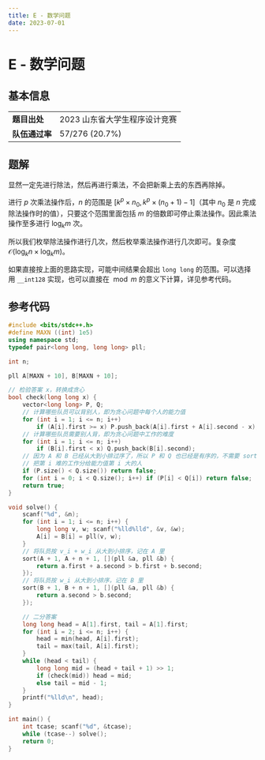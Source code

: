 ```yaml
---
title: E - 数学问题
date: 2023-07-01
---
```


# E - 数学问题

## 基本信息

<table>
<tr>
<td><b>题目出处</b></td><td>2023 山东省大学生程序设计竞赛</td>
</tr>
<tr>
<td><b>队伍通过率</b></td><td>57/276 (20.7%)</td>
</tr>
</table>

## 题解

显然一定先进行除法，然后再进行乘法，不会把新乘上去的东西再除掉。

进行 $p$ 次乘法操作后，$n$ 的范围是 $[k^p \times n_0, k^p \times (n_0 + 1) - 1]$（其中 $n_0$ 是 $n$ 完成除法操作时的值），只要这个范围里面包括 $m$ 的倍数即可停止乘法操作。因此乘法操作至多进行 $\log_k m$ 次。

所以我们枚举除法操作进行几次，然后枚举乘法操作进行几次即可。复杂度 $\mathcal{O}(\log_k n \times \log_k m)$。

如果直接按上面的思路实现，可能中间结果会超出 `long long` 的范围。可以选择用 `__int128` 实现，也可以直接在 $\bmod m$ 的意义下计算，详见参考代码。

## 参考代码

```c++ linenums="1"
#include <bits/stdc++.h>
#define MAXN ((int) 1e5)
using namespace std;
typedef pair<long long, long long> pll;

int n;

pll A[MAXN + 10], B[MAXN + 10];

// 检验答案 x，转换成贪心
bool check(long long x) {
    vector<long long> P, Q;
    // 计算哪些队员可以背别人，即为贪心问题中每个人的能力值
    for (int i = 1; i <= n; i++)
        if (A[i].first >= x) P.push_back(A[i].first + A[i].second - x);
    // 计算哪些队员需要别人背，即为贪心问题中工作的难度
    for (int i = 1; i <= n; i++)
        if (B[i].first < x) Q.push_back(B[i].second);
    // 因为 A 和 B 已经从大到小排过序了，所以 P 和 Q 也已经是有序的，不需要 sort
    // 把第 i 难的工作分给能力值第 i 大的人
    if (P.size() < Q.size()) return false;
    for (int i = 0; i < Q.size(); i++) if (P[i] < Q[i]) return false;
    return true;
}

void solve() {
    scanf("%d", &n);
    for (int i = 1; i <= n; i++) {
        long long v, w; scanf("%lld%lld", &v, &w);
        A[i] = B[i] = pll(v, w);
    }
    // 将队员按 v_i + w_i 从大到小排序，记在 A 里
    sort(A + 1, A + n + 1, [](pll &a, pll &b) {
        return a.first + a.second > b.first + b.second;
    });
    // 将队员按 w_i 从大到小排序，记在 B 里
    sort(B + 1, B + n + 1, [](pll &a, pll &b) {
        return a.second > b.second;
    });

    // 二分答案
    long long head = A[1].first, tail = A[1].first;
    for (int i = 2; i <= n; i++) {
        head = min(head, A[i].first);
        tail = max(tail, A[i].first);
    }
    while (head < tail) {
        long long mid = (head + tail + 1) >> 1;
        if (check(mid)) head = mid;
        else tail = mid - 1;
    }
    printf("%lld\n", head);
}

int main() {
    int tcase; scanf("%d", &tcase);
    while (tcase--) solve();
    return 0;
}
```
